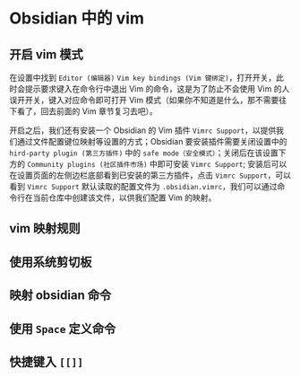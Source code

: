 # Obsidian 中的 vim

## 开启 vim 模式

在设置中找到 `Editor (编辑器)` `Vim key bindings (Vim 键绑定)`，打开开关，此时会提示要求键入在命令行中退出 Vim 的命令，这是为了防止不会使用 Vim 的人误开开关，键入对应命令即可打开 Vim 模式（如果你不知道是什么，那不需要往下看了，回去前面的 Vim 章节复习去吧）。

开启之后，我们还有安装一个 Obsidian 的 Vim 插件 `Vimrc Support`，以提供我们通过文件配置键位映射等设置的方式；Obsidian 要安装插件需要关闭设置中的 `hird-party plugin (第三方插件)` 中的 `safe mode（安全模式）`；关闭后在该设置下方的 `Community plugins (社区插件市场)` 中即可安装 `Vimrc Support`; 安装后可以在设置页面的左侧边栏底部看到已安装的第三方插件，点击 `Vimrc Support`，可以看到 `Vimrc Support` 默认读取的配置文件为 `.obsidian.vimrc`，我们可以通过命令行在当前仓库中创建该文件，以供我们配置 Vim 的映射。

## vim 映射规则

## 使用系统剪切板

## 映射 obsidian 命令

## 使用 `Space` 定义命令

## 快捷键入 `[[]]`